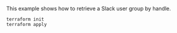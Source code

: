This example shows how to retrieve a Slack user group by handle.

```
terraform init
terraform apply
```
